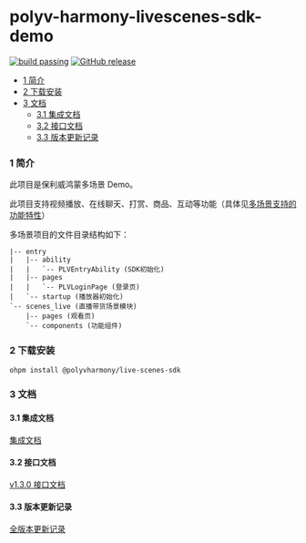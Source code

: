 polyv-harmony-livescenes-sdk-demo
===

[![build passing](https://img.shields.io/badge/build-passing-brightgreen.svg)](#)
[![GitHub release](https://img.shields.io/badge/release-1.3.0-blue.svg)](https://github.com/polyv/polyv-harmony-livescenes-sdk-demo/releases/tag/1.3.0)

<!-- START doctoc generated TOC please keep comment here to allow auto update -->
<!-- DON'T EDIT THIS SECTION, INSTEAD RE-RUN doctoc TO UPDATE -->

- [1 简介](#1-%E7%AE%80%E4%BB%8B)
- [2 下载安装](#2-%E4%B8%8B%E8%BD%BD%E5%AE%89%E8%A3%85)
- [3 文档](#3-%E6%96%87%E6%A1%A3)
  - [3.1 集成文档](#31-%E9%9B%86%E6%88%90%E6%96%87%E6%A1%A3)
  - [3.2 接口文档](#32-%E6%8E%A5%E5%8F%A3%E6%96%87%E6%A1%A3)
  - [3.3 版本更新记录](#33-%E7%89%88%E6%9C%AC%E6%9B%B4%E6%96%B0%E8%AE%B0%E5%BD%95)

<!-- END doctoc generated TOC please keep comment here to allow auto update -->

### 1 简介
此项目是保利威鸿蒙多场景 Demo。

此项目支持视频播放、在线聊天、打赏、商品、互动等功能（具体见[多场景支持的功能特性](https://github.com/polyv/polyv-harmony-livescenes-sdk-demo/blob/master/publish/docs/支持的功能特性.md)）

多场景项目的文件目录结构如下：

```
|-- entry
|   |-- ability
|   |   `-- PLVEntryAbility (SDK初始化)
|   |-- pages
|   |   `-- PLVLoginPage (登录页)
|   `-- startup (播放器初始化)
`-- scenes_live (直播带货场景模块)
    |-- pages (观看页)
    `-- components (功能组件)
```

### 2 下载安装

```shell
ohpm install @polyvharmony/live-scenes-sdk
```

### 3 文档
#### 3.1 集成文档
[集成文档](https://github.com/polyv/polyv-harmony-livescenes-sdk-demo/tree/master/publish/docs)
#### 3.2 接口文档
[v1.3.0 接口文档](https://repo.polyv.net/harmony/documents/livescenes_sdk/1.3.0/index.html)
#### 3.3 版本更新记录
[全版本更新记录](https://github.com/polyv/polyv-harmony-livescenes-sdk-demo/blob/master/CHANGELOG.md)
